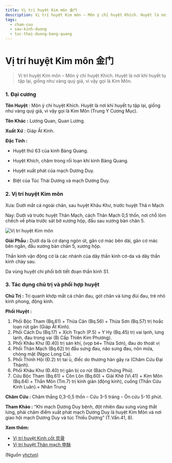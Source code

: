 ```yaml
---
title: Vị trí huyệt Kim môn 金门
description: Vị trí huyệt Kim môn – Môn ý chỉ huyệt Khích. Huyệt là nơi khí huyết tụ tập lại, giống như vàng quý giá, vì vậy gọi là Kim Môn.
tags:
  - cham-cuu
  - sau-kinh-duong
  - tuc-thai-duong-bang-quang
---
```


# Vị trí huyệt Kim môn 金门 

> Vị trí huyệt Kim môn – Môn ý chỉ huyệt Khích. Huyệt là nơi khí huyết tụ tập lại, giống như vàng quý giá, vì vậy gọi là Kim Môn.

### 1. Đại cương

**Tên Huyệt** : Môn ý chỉ huyệt Khích. Huyệt là nơi khí huyết tụ tập lại, giống như vàng quý giá, vì vậy gọi là Kim Môn (Trung Y Cương Mục).

**Tên Khác :** Lương Quan, Quan Lương.

**Xuất Xứ** : Giáp Ất Kinh.

**Đặc Tính :**

+ Huyệt thứ 63 của kinh Bàng Quang.

+ Huyệt Khích, châm trong rối loạn khí kinh Bàng Quang.

+ Huyệt xuất phát của mạch Dương Duy.

+ Biệt của Túc Thái Dương và mạch Dương Duy.

### 2. Vị trí huyệt Kim môn

Xưa: Dưới mắt cá ngoài chân, sau huyệt Khâu Khư, trước huyệt Thâ n Mạch

Nay: Dưới và trước huyệt Thân Mạch, cách Thân Mạch 0,5 thốn, nơi chỗ lõm chếch về phía trước sát bờ xương hộp, đầu sau xương bàn chân 5.

![Vị trí huyệt Kim môn](/imgs/yhctvn/huyet-kim-mon-300x169.jpg)

**Giải Phẫu :** Dưới da là cơ dạng ngón út, gân cơ mác bên dài, gân cơ mác bên ngắn, đầu xương bàn chân 5, xương hộp.

Thần kinh vận động cơ là các nhánh của dây thần kinh cơ-da và dây thần kinh chày sau.

Da vùng huyệt chi phối bởi tiết đoạn thần kinh S1.

### 3. Tác dụng chủ trị và phối hợp huyệt

**Chủ Trị :** Trị quanh khớp mắt cá chân đau, gót chân và lưng đùi đau, trẻ nhỏ kinh phong, động kinh.

**Phối Huyệt :**

1. Phối Bộc Tham (Bq.61) + Thừa Cân (Bq.56) + Thừa Sơn (Bq.57) trị hoắc loạn rút gân (Giáp Ất Kinh).
2. Phối Cách Du (Bq.17) + Xích Trạch (P.5) + Y Hy (Bq.45) trị vai lạnh, lưng lạnh, đau trong vai (Bị Cấp Thiên Kim Phương).
3. Phối Khâu Khư (Đ.40) trị sán khí, (vọp bẻ+ Thừa Sơn), đau do thoát vị
4. Phối Thân Mạch (Bq.62) trị đầu sưng đau, não sưng đau, nôn mửa, chóng mặt (Ngọc Long Ca).
5. Phối Thính Hội (Đ.2) trị tai ù, điếc do thương hàn gây ra (Châm Cứu Đại Thành).
6. Phối Khâu Khư (Đ.40) trị gân bị co rút (Bách Chứng Phú).
7. Cứu Bộc Tham (Bq.61) + Côn Lôn (Bq.60) + Giải Khê (Vi.41) + Kim Môn (Bq.64) + Thần Môn (Tm.7) trị kinh giản (động kinh), cuồng (Thần Cứu Kinh Luân).+ Nhân Trung

**Châm Cứu :** Châm thẳng 0,3-0,5 thốn – Cứu 3-5 tráng – Ôn cứu 5-10 phút.

**Tham Khảo :** “Khi mạch Dương Duy bệnh, đột nhiên đau sưng vùng thắt lưng, phải châm điểm xuất phát mạch Dương Duy là huyệt Kim Môn và nơi giao hội mạch Dương Duy và túc Thiếu Dương” (T.Vấn.41, 8).

**Xem thêm:**

* [Vị trí huyệt Kinh cốt 京骨](/yhctvn/vi-tri-huyet-kinh-cot-%e4%ba%ac%e9%aa%a8/)
* [Vị trí huyệt Thân mạch 申脉](/yhctvn/vi-tri-huyet-than-mach-%e7%94%b3%e8%84%89/)

(Nguồn <a href="https://yhctvn.com/vi-tri-huyet-kim-mon-金门/" target="_blank">yhctvn</a>)
